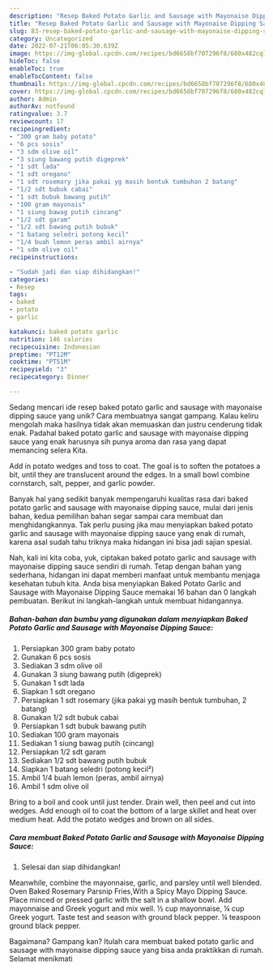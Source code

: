 ```yaml
---
description: "Resep Baked Potato Garlic and Sausage with Mayonaise Dipping Sauce yang Bisa Manjain Lidah"
title: "Resep Baked Potato Garlic and Sausage with Mayonaise Dipping Sauce yang Bisa Manjain Lidah"
slug: 83-resep-baked-potato-garlic-and-sausage-with-mayonaise-dipping-sauce-yang-bisa-manjain-lidah
category: Uncategorized
date: 2022-07-21T06:05:30.639Z
image: https://img-global.cpcdn.com/recipes/bd6658bf707296f8/680x482cq70/baked-potato-garlic-and-sausage-with-mayonaise-dipping-sauce-foto-resep-utama.jpg
hideToc: false
enableToc: true
enableTocContent: false
thumbnail: https://img-global.cpcdn.com/recipes/bd6658bf707296f8/680x482cq70/baked-potato-garlic-and-sausage-with-mayonaise-dipping-sauce-foto-resep-utama.jpg
cover: https://img-global.cpcdn.com/recipes/bd6658bf707296f8/680x482cq70/baked-potato-garlic-and-sausage-with-mayonaise-dipping-sauce-foto-resep-utama.jpg
author: Admin
authorAv: notfound
ratingvalue: 3.7
reviewcount: 17
recipeingredient:
- "300 gram baby potato"
- "6 pcs sosis"
- "3 sdm olive oil"
- "3 siung bawang putih digeprek"
- "1 sdt lada"
- "1 sdt oregano"
- "1 sdt rosemary jika pakai yg masih bentuk tumbuhan 2 batang"
- "1/2 sdt bubuk cabai"
- "1 sdt bubuk bawang putih"
- "100 gram mayonais"
- "1 siung bawag putih cincang"
- "1/2 sdt garam"
- "1/2 sdt bawang putih bubuk"
- "1 batang seledri potong kecil"
- "1/4 buah lemon peras ambil airnya"
- "1 sdm olive oil"
recipeinstructions:

- "Sudah jadi dan siap dihidangkan!"
categories:
- Resep
tags:
- baked
- potato
- garlic

katakunci: baked potato garlic 
nutrition: 146 calories
recipecuisine: Indonesian
preptime: "PT12M"
cooktime: "PT51M"
recipeyield: "3"
recipecategory: Dinner

---
```





Sedang mencari ide resep baked potato garlic and sausage with mayonaise dipping sauce yang unik? Cara membuatnya sangat gampang. Kalau keliru mengolah maka hasilnya tidak akan memuaskan dan justru cenderung tidak enak. Padahal baked potato garlic and sausage with mayonaise dipping sauce yang enak harusnya sih punya aroma dan rasa yang dapat memancing selera Kita.





Add in potato wedges and toss to coat. The goal is to soften the potatoes a bit, until they are translucent around the edges. In a small bowl combine cornstarch, salt, pepper, and garlic powder.

Banyak hal yang sedikit banyak mempengaruhi kualitas rasa dari baked potato garlic and sausage with mayonaise dipping sauce, mulai dari jenis bahan, kedua pemilihan bahan segar sampai cara membuat dan menghidangkannya. Tak perlu pusing jika mau menyiapkan baked potato garlic and sausage with mayonaise dipping sauce yang enak di rumah, karena asal sudah tahu triknya maka hidangan ini bisa jadi sajian spesial.






Nah, kali ini kita coba, yuk, ciptakan baked potato garlic and sausage with mayonaise dipping sauce sendiri di rumah. Tetap dengan bahan yang sederhana, hidangan ini dapat memberi manfaat untuk membantu menjaga kesehatan tubuh kita. Anda bisa menyiapkan Baked Potato Garlic and Sausage with Mayonaise Dipping Sauce memakai 16 bahan dan 0 langkah pembuatan. Berikut ini langkah-langkah untuk membuat hidangannya.

<!--inarticleads1-->

##### Bahan-bahan dan bumbu yang digunakan dalam menyiapkan Baked Potato Garlic and Sausage with Mayonaise Dipping Sauce:

1. Persiapkan 300 gram baby potato
1. Gunakan 6 pcs sosis
1. Sediakan 3 sdm olive oil
1. Gunakan 3 siung bawang putih (digeprek)
1. Gunakan 1 sdt lada
1. Siapkan 1 sdt oregano
1. Persiapkan 1 sdt rosemary (jika pakai yg masih bentuk tumbuhan, 2 batang)
1. Gunakan 1/2 sdt bubuk cabai
1. Persiapkan 1 sdt bubuk bawang putih
1. Sediakan 100 gram mayonais
1. Sediakan 1 siung bawag putih (cincang)
1. Persiapkan 1/2 sdt garam
1. Sediakan 1/2 sdt bawang putih bubuk
1. Siapkan 1 batang seledri (potong kecil²)
1. Ambil 1/4 buah lemon (peras, ambil airnya)
1. Ambil 1 sdm olive oil


Bring to a boil and cook until just tender. Drain well, then peel and cut into wedges. Add enough oil to coat the bottom of a large skillet and heat over medium heat. Add the potato wedges and brown on all sides. 

<!--inarticleads2-->

##### Cara membuat Baked Potato Garlic and Sausage with Mayonaise Dipping Sauce:


1. Selesai dan siap dihidangkan!

Meanwhile, combine the mayonnaise, garlic, and parsley until well blended. Oven Baked Rosemary Parsnip Fries,With a Spicy Mayo Dipping Sauce. Place minced or pressed garlic with the salt in a shallow bowl. Add mayonnaise and Greek yogurt and mix well. ½ cup mayonnaise, ¼ cup Greek yogurt. Taste test and season with ground black pepper. ¼ teaspoon ground black pepper. 

Bagaimana? Gampang kan? Itulah cara membuat baked potato garlic and sausage with mayonaise dipping sauce yang bisa anda praktikkan di rumah. Selamat menikmati
